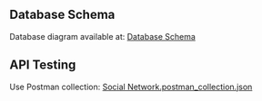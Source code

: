 

## Database Schema

Database diagram available at: [Database Schema](https://drive.google.com/file/d/1wz2le8OR5H1K4kI6Wbgn86-djLPK422Y/view?usp=sharing)

## API Testing

Use Postman collection: [Social Network.postman_collection.json](Social%20Network.postman_collection.json)

